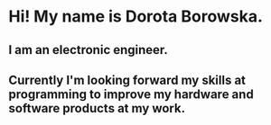 # Hi! My name is Dorota Borowska.
## I am an electronic engineer. 
## Currently I'm looking forward my skills at programming to improve my hardware and software products at my work.
